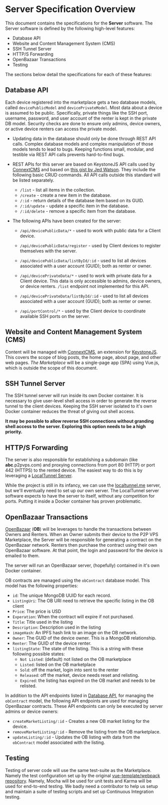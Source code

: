 # Server Specification Overview
This document contains the specifications for the **Server** software. The Server software is defined by the following
high-level features:

* Database API
* Website and Content Management System (CMS)
* SSH Tunnel Server
* HTTP/S Forwarding
* OpenBazaar Transactions
* Testing

The sections below detail the specifications for each of these features:

## Database API
Each device registered into the marketplace gets a two database models, called `devicePublicModel` and `devicePrivateModel`.
Most data about a device is assumed to be public. Specifically, private things like the SSH port, username, password, and
user account of the renter is kept in the private DB model. Security checks are done to ensure only admins,
device owners, or active device renters can access the private model.

* Updating data in the database should only be done through REST API calls. Complex database models and complex manipulation
of those models tends to lead to bugs. Keeping functions small, modular, and testible via REST API calls prevents
hard-to-find bugs.

* REST APIs for this server are based on KeystoneJS API calls used by [ConnextCMS](https://github.com/skagitpublishing/connextCMS) 
and based on 
[this gist by Jed Watson](https://gist.github.com/JedWatson/9741171#file-routes-index-js-L24). 
They include the following
basic CRUD commands. All API calls outside this standard will be listed separately.
  * `/list` - list all items in the collection.
  * `/create` - create a new item in the database.
  * `/:id` - return details of the database item based on its GUID.
  * `/:id/update` - update a specific item in the database.
  * `/:id/delete` - remove a specific item from the database.
  
* The following APIs have been created for the server:
  * `/api/devicePublicData/*` - used to work with public data for a Client device.
  * `/api/devicePublicData/register` - used by Client devices to register themselves with the server.
  * `/api/devicePublicData/listById/:id` - used to list all devices associated with a user account (GUID); both as renter or owner.
  
  
  * `/api/devicePrivateData/*` - used to work with private data for a Client device. This data is only accessible to admins,
  device owners, or device renters. `/list` endpoint not implemented for this API.
  * `/api/devicePrivateData/listById/:id` - used to list all devices associated with a user account (GUID); both as renter or owner.
  
  * `/api/portControl/*` - used by the Client device to coordinate available SSH ports on the server.

## Website and Content Management System (CMS)
Content will be managed with [ConnextCMS](http://connextcms.com), an extension for [KeystoneJS](http://keystonejs.com). 
This covers the scope of blog posts, the home page, about page, and other web pages.
*The Marketplace* will be a single-page app (SPA) using Vue.js, which is outside the scope of this document.

## SSH Tunnel Server
The SSH tunnel server will run inside its own Docker container. It is necessary to give user-level shell access
in order to generate the reverse tunnel to the client devices. Keeping the SSH server isolated to it's own
Docker container reduces the threat of giving out shell access.

**It may be possible to allow reverse SSH connections without granding shell access to the server. Exploring this 
option needs to be a high priority.**

## HTTP/S Forwarding
The server is also responsible for establishing a subdomain (like **abc**.p2pvps.com) and proxying connections
from port 80 (HTTP) or port 442 (HTTPS) to the rented device. The easiest way to do this is by leveraging
a [LocalTunnel Server](https://github.com/localtunnel/server). 

While the project is still in its infancy, we can use the [localtunnel.me](http://localtunnel.me) server, but
we'll eventually need to set up our own server. The LocalTunnel server software expects to have the server to
itself, without any competition for ports. Putting it inside a Docker container has proven problematic.

## OpenBazaar Transactions
[OpenBazaar](http://openbazaar.org) (**OB**) will be leverages to handle the transactions between Owners and Renters.
When an Owner submits their device to the P2P VPS Marketplace, the Server will be responsible for generating
a contract on the OpenBazaar network. Renters then purchase the contract using their own OpenBazaar software. At that point, the login and password
for the device is emailed to them. 

The server will run an OpenBazaar server, (hopefully) contained in it's own Docker container. 

OB contracts are managed using the `obContract` database model. This model has the following properties:

* `id`: The unique MongoDB UUID for each record.
* `ListingUri`: The OB URI need to retrieve the specific listing in the OB client
* `Price`: The price is USD
* `Experation`: When the contract will expire if not purchased.
* `Title`: Title used in the listing
* `Description`: Description used in the listing
* `imageHash`: An IPFS hash link to an image on the OB network.
* `Owner`: The GUID of the device owner. This is a MongoDB relationship.
* `Renter`: The GUID of the device renter.
* `listingState`: The state of the listing. This is a string with these following possible states:
  * `Not Listed`: (default) not listed on the OB marketplace
  * `Listed`: listed on the OB marketplace
  * `Sold`: off the market, login into sent to the renter
  * `Released`: off the market, device needs reset and relisting.
  * `Expired`: the listing has expired on the OB market and needs to be relisted.

In addition to the API endpoints listed in [Database API](#database-api), for managing the
`obContract` model, the following API endpoints are used for managing OpenBazaar contracts.
These API endpoints can only be executed by server admins or device owners:

* `createMarketListing/:id` - Creates a new OB market listing for the device.
* `removeMarketListing/:id` - Remove the listing from the OB marketplace.
* `updateListing/:id` - Updates the OB listing with data from the `obContract` model associated with the listing.

## Testing
Testing of server code will use the same test-suite as the Marketplace. Namely the test configuration set up
by the original [vue-template/webpack repository](https://github.com/vuejs-templates/webpack).
Namely, Mocha will be used for unit tests and Karma will be used for end-to-end testing. We badly need
a contributor to help us setup and maintain a suite of testing scripts and set up Continuous Integration testing.


